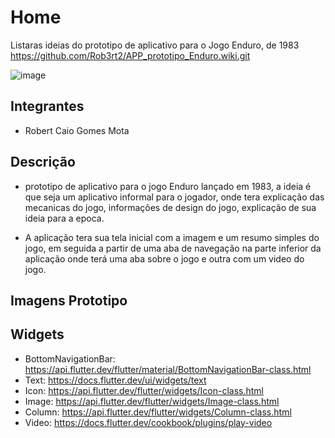 # Home
Listaras ideias do prototipo de  aplicativo para o Jogo Enduro, de 1983
https://github.com/Rob3rt2/APP_prototipo_Enduro.wiki.git

![image](https://github.com/Rob3rt2/APP_prototipo_Enduro/assets/127865166/6724de15-637d-4b60-bb82-c949a33d55e6)
## Integrantes
- Robert Caio Gomes Mota
## Descrição
- prototipo de aplicativo para o jogo Enduro lançado em 1983, a ideia é que seja um aplicativo informal para o jogador, onde tera explicação das mecanicas do jogo, informações de design do jogo, explicação de sua ideia para a epoca.
  
- A aplicação tera sua tela inicial com a imagem e um resumo simples do jogo, em seguida a partir de uma aba de navegação na parte inferior da aplicação onde terá uma aba sobre o jogo e outra com um video do jogo.
  
## Imagens Prototipo
  
## Widgets

- BottomNavigationBar: https://api.flutter.dev/flutter/material/BottomNavigationBar-class.html
- Text: https://docs.flutter.dev/ui/widgets/text
- Icon: https://api.flutter.dev/flutter/widgets/Icon-class.html
- Image: https://api.flutter.dev/flutter/widgets/Image-class.html
- Column: https://api.flutter.dev/flutter/widgets/Column-class.html
- Video: https://docs.flutter.dev/cookbook/plugins/play-video
